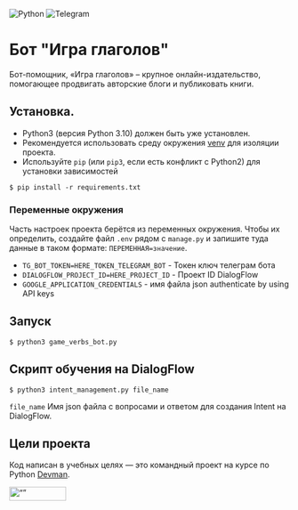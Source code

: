 ![Python](https://img.shields.io/badge/python-3670A0?style=for-the-badge&logo=python&logoColor=ffdd54)
![Telegram](https://img.shields.io/badge/Telegram-3670A0?style=for-the-badge&logo=telegram&logoColor=white)


# Бот "Игра глаголов"

Бот-помощник, «Игра глаголов» – крупное онлайн-издательство, помогающее продвигать авторские блоги и публиковать книги. 

## Установка.
- Python3 (версия Python 3.10) должен быть уже установлен.
- Рекомендуется использовать среду окружения [venv](https://docs.python.org/3/library/venv.html) 
для изоляции проекта.
 - Используйте `pip` (или `pip3`, если есть конфликт с Python2) для установки зависимостей
```console
$ pip install -r requirements.txt
```


### Переменные окружения

Часть настроек проекта берётся из переменных окружения. Чтобы их определить, создайте файл `.env` рядом с `manage.py` и запишите туда данные в таком формате: `ПЕРЕМЕННАЯ=значение`.

- `TG_BOT_TOKEN=HERE_TOKEN_TELEGRAM_BOT` - Токен ключ телеграм бота
- `DIALOGFLOW_PROJECT_ID=HERE_PROJECT_ID` - Проект ID DialogFlow
- `GOOGLE_APPLICATION_CREDENTIALS` - имя файла json authenticate by using API keys


## Запуск

```console
$ python3 game_verbs_bot.py
```
## Скрипт обучения на DialogFlow
```console
$ python3 intent_management.py file_name
```

`file_name` Имя json файла с вопросами и ответом для создания Intent на DialogFlow.

## Цели проекта

Код написан в учебных целях — это командный проект на курсе по Python [Devman](https://dvmn.org).


<img src="https://dvmn.org/assets/img/logo.8d8f24edbb5f.svg" alt= “” width="102" height="25">